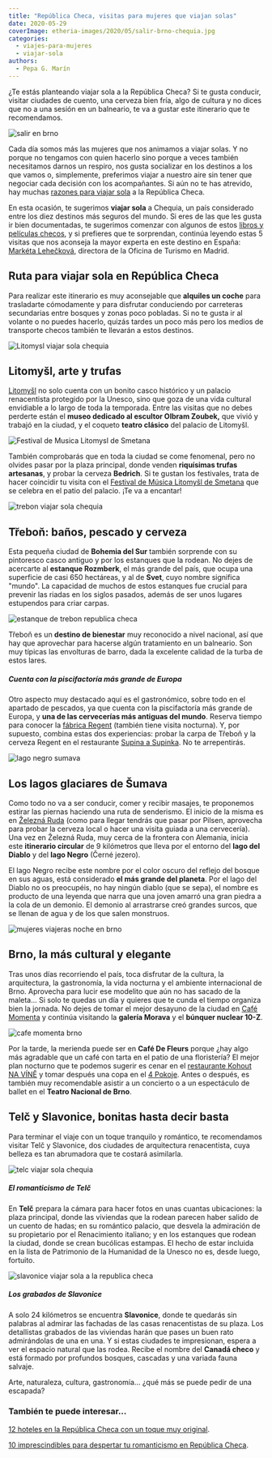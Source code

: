 ```yaml
---
title: "República Checa, visitas para mujeres que viajan solas"
date: 2020-05-29
coverImage: etheria-images/2020/05/salir-brno-chequia.jpg
categories: 
  - viajes-para-mujeres
  - viajar-sola
authors: 
  - Pepa G. Marín
---
```


¿Te estás planteando viajar sola a la República Checa? Si te gusta conducir, visitar ciudades de cuento, una cerveza bien fría, algo de cultura y no dices que no a una sesión en un balneario, te va a gustar este itinerario que te recomendamos.

![salir en brno](etheria-images/2020/05/salir-brno-chequia.jpg "Vida nocturna en Brno. © Studio Petrohrad")

Cada día somos más las mujeres que nos animamos a viajar solas. Y no porque no tengamos 
con quien hacerlo sino porque a veces también necesitamos darnos un respiro, nos gusta 
socializar en los destinos a los que vamos o, simplemente, preferimos viajar a nuestro 
aire sin tener que negociar cada decisión con los acompañantes. Si aún no te has 
atrevido, hay muchas [razones para viajar 
sola](https://etheriamagazine.com/2019/01/29/10-ventajas-de-viajar-sola/) a la República 
Checa. 

En esta ocasión, te sugerimos **viajar sola** a Chequia, un país considerado entre los 
diez destinos más seguros del mundo. Si eres de las que les gusta ir bien documentadas, 
te sugerimos comenzar con algunos de estos [libros y películas 
checos](https://etheriamagazine.com/2020/03/31/prepara-tu-viaje-a-chequia/), y si 
prefieres que te sorprendan, continúa leyendo estas 5 visitas que nos aconseja la mayor 
experta en este destino en España: [Markéta 
Lehečková](https://etheriamagazine.com/2018/12/03/marketa-leheckova-de-czechtourism-es-una-mujer-etheria/), 
directora de la Oficina de Turismo en Madrid. 

## Ruta para viajar sola en República Checa

Para realizar este itinerario es muy aconsejable que **alquiles un coche** para 
trasladarte cómodamente y para disfrutar conduciendo por carreteras secundarias entre 
bosques y zonas poco pobladas. Si no te gusta ir al volante o no puedes hacerlo, quizás 
tardes un poco más pero los medios de transporte checos también te llevarán a estos 
destinos. 

![Litomysl viajar sola chequia](etheria-images/2020/05/viajar-sola-republica-checa-Litomysl.jpg "Ciudad de Litomysl. © UPVision")

## Litomyšl, arte y trufas

[Litomyšl](https://www.czechtourism.com/sp/c/litomysl-unesco-castle/) no solo cuenta con 
un bonito casco histórico y un palacio renacentista protegido por la Unesco, sino que 
goza de una vida cultural envidiable a lo largo de toda la temporada. Entre las visitas 
que no debes perderte están el **museo dedicado al escultor Olbram Zoubek,** que vivió y 
trabajó en la ciudad, y el coqueto **teatro clásico** del palacio de Litomyšl. 

![Festival de Musica Litomysl de Smetana](etheria-images/2020/05/festival-litomysl.jpg "© Palacio donde se celebrea el Festival de Música Litomyšl de Smetana.")

También comprobarás que en toda la ciudad se come fenomenal, pero no olvides pasar por 
la plaza principal, donde venden **riquísimas trufas artesanas**, y probar la cerveza 
**Bedrich**. Si te gustan los festivales, trata de hacer coincidir tu visita con el [Festival 
de Música Litomyšl de Smetana](https://www.czechtourism.com/sp/e/smetana-litomysl/) que 
se celebra en el patio del palacio. ¡Te va a encantar! 

![trebon viajar sola chequia](etheria-images/2020/05/viajar-sola-trebon-republica-checa.jpg "Encanto nocturno de Třeboň. © Ladislav Renner.")

## Třeboň: baños, pescado y cerveza

Esta pequeña ciudad de **Bohemia del Sur** también sorprende con su pintoresco casco 
antiguo y por los estanques que la rodean. No dejes de acercarte al **estanque 
Rozmberk**, el más grande del país, que ocupa una superficie de casi 650 hectáreas, y al 
de **Svet**, cuyo nombre significa "mundo". La capacidad de muchos de estos estanques 
fue crucial para prevenir las riadas en los siglos pasados, además de ser unos lugares 
estupendos para criar carpas. 

![estanque de trebon republica checa](etheria-images/2020/05/trebon-viajar-sola-chequia.jpg "Estanque de Třeboň. © OT. Chequia")

Třeboň es un **destino de bienestar** muy reconocido a nivel nacional, así que hay que 
aprovechar para hacerse algún tratamiento en un balneario. Son muy típicas las 
envolturas de barro, dada la excelente calidad de la turba de estos lares. 

##### Cuenta con la piscifactoría más grande de Europa

Otro aspecto muy destacado aquí es el gastronómico, sobre todo en el apartado de 
pescados, ya que cuenta con la piscifactoría más grande de Europa, y **una de las 
cervecerías más antiguas del mundo**. Reserva tiempo para conocer la [fábrica 
Regent](http://www.pivovar-regent.cz/en/regent-brewery?yes=yes) (también tiene visita 
nocturna). Y, por supuesto, combina estas dos experiencias: probar la carpa de Třeboň y 
la cerveza Regent en el restaurante [Supina a Supinka](http://www.supina.cz/). No te 
arrepentirás. 

![lago negro  sumava](etheria-images/2020/05/lago-negro-sumava-chequia.jpg "Lago Negro, en Šumava. © Petra Pisarovicova")

## Los lagos glaciares de Šumava

Como todo no va a ser conducir, comer y recibir masajes, te proponemos estirar las 
piernas haciendo una ruta de senderismo. El inicio de la misma es en [Železná 
Ruda](https://www.zelezna-ruda.cz/zeleznaruda/default.asp?lng=en) (como para llegar 
tendrás que pasar por Pilsen, aprovecha para probar la cerveza local o hacer una visita 
guiada a una cervecería). Una vez en Železná Ruda, muy cerca de la frontera con 
Alemania, inicia este **itinerario circular** de 9 kilómetros que lleva por el entorno 
del **lago del Diablo** y del **lago Negro** (Černé jezero). 

El lago Negro recibe este nombre por el color oscuro del reflejo del bosque en sus 
aguas, está considerado **el más grande del planeta**. Por el lago del Diablo no os 
preocupéis, no hay ningún diablo (que se sepa), el nombre es producto de una leyenda que 
narra que una joven amarró una gran piedra a la cola de un demonio. El demonio al 
arrastrarse creó grandes surcos, que se llenan de agua y de los que salen monstruos. 

![mujeres viajeras noche en brno](etheria-images/2020/05/viajar-sola-brno-noche.jpg "Panorámica nocturna de Brno. © Jiri Kruzik")

## Brno, la más cultural y elegante

Tras unos días recorriendo el país, toca disfrutar de la cultura, la arquitectura, la 
gastronomía, la vida nocturna y el ambiente internacional de Brno. Aprovecha para lucir 
ese modelito que aún no has sacado de la maleta... Si solo te quedas un día y quieres 
que te cunda el tiempo organiza bien la jornada. No dejes de tomar el mejor desayuno de 
la ciudad en [Café Momenta](https://www.cafe-momenta.cz/) y continúa visitando la 
**galería Morava** y el **búnquer nuclear 10-Z**. 

![cafe momenta brno](etheria-images/2020/05/cafe-momenta-brno.jpg "© Café Momenta, de Brno.")

Por la tarde, la merienda puede ser en **Café De Fleurs** porque ¿hay algo más agradable 
que un café con tarta en el patio de una floristería? El mejor plan nocturno que te 
podemos sugerir es cenar en el [restaurante ​Kohout NA 
VÍNĚ](http://www.kohoutnavine.com/) y tomar después una copa en el [4 
Pokoje](https://www.miluju4pokoje.cz/). Antes o después, es también muy recomendable 
asistir a un concierto o a un espectáculo de ballet en el **Teatro Nacional de Brno**. 

## Telč y Slavonice, bonitas hasta decir basta

Para terminar el viaje con un toque tranquilo y romántico, te recomendamos visitar Telč 
y Slavonice, dos ciudades de arquitectura renacentista, cuya belleza es tan abrumadora 
que te costará asimilarla. 

![telc viajar sola chequia](etheria-images/2020/05/viajar-sola-telc-chequia.jpg "Telč es igual de encantadora de día o de noche. © Ladislav Renner")

##### El romanticismo de Telč

En **Telč** prepara la cámara para hacer fotos en unas cuantas ubicaciones: la plaza 
principal, donde las viviendas que la rodean parecen haber salido de un cuento de hadas; 
en su romántico palacio, que desvela la admiración de su propietario por el Renacimiento 
italiano; y en los estanques que rodean la ciudad, donde se crean bucólicas estampas. El 
hecho de estar incluida en la lista de Patrimonio de la Humanidad de la Unesco no es, 
desde luego, fortuito. 

![slavonice viajar sola a la republica checa](etheria-images/2020/05/viajar-sola-slavonice-sirka.jpg "Fachadas de Slavonice. © Ladislav Renner")

##### Los grabados de Slavonice

A solo 24 kilómetros se encuentra **Slavonice**, donde te quedarás sin palabras al 
admirar las fachadas de las casas renacentistas de su plaza. Los detallistas grabados de 
las viviendas harán que pases un buen rato admirándolas de una en una. Y si estas 
ciudades te impresionan, espera a ver el espacio natural que las rodea. Recibe el nombre 
del **Canadá checo** y está formado por profundos bosques, cascadas y una variada fauna 
salvaje. 

Arte, naturaleza, cultura, gastronomía... ¿qué más se puede pedir de una escapada? 

### También te puede interesar...

[12 hoteles en la República Checa con un toque muy 
original](https://etheriamagazine.com/2021/06/05/12-originales-hoteles-en-la-republica-checa/). 

[10 imprescindibles para despertar tu romanticismo en República 
Checa](https://etheriamagazine.com/2018/12/11/10-estampas-romanticas-de-republica-checa/).
